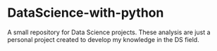 # DataScience-with-python
A small repository for Data Science projects. 
These analysis are just a personal project created to develop my knowledge in the DS field. 
